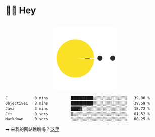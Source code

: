 
# 👋🏻 Hey
<div align="center">
	<br>
	<img src="https://raw.githubusercontent.com/Aniket965/Aniket965/master/pacman.svg?sanitize=true" width="200" height="200">
	<br>
</div>

<!--START_SECTION:waka-->

```txt
C            8 mins          ██████████░░░░░░░░░░░░░░░   39.80 %
ObjectiveC   8 mins          ██████████░░░░░░░░░░░░░░░   39.59 %
Java         3 mins          ████▓░░░░░░░░░░░░░░░░░░░░   18.72 %
C++          0 secs          ▒░░░░░░░░░░░░░░░░░░░░░░░░   01.52 %
Markdown     0 secs          ░░░░░░░░░░░░░░░░░░░░░░░░░   00.25 %
```

<!--END_SECTION:waka-->

 ➡️  来我的网站瞧瞧吗？[这里](https://www.shaolongfei.com)
